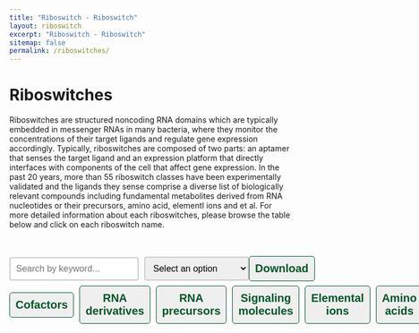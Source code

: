```yaml
---
title: "Riboswitch - Riboswitch"
layout: riboswitch
excerpt: "Riboswitch - Riboswitch"
sitemap: false
permalink: /riboswitches/
---
```

<html lang="en">
<head>
<!--set sort order in table header begin-->
<meta http-equiv="Content-type" content="text/html; charset=utf-8">
  <meta name="viewport" content="width=device-width,initial-scale=1,user-scalable=no">
  <title>Ribozyme applications</title>
  <link rel="stylesheet" type="text/css" href="https://cdn.datatables.net/1.12.1/css/jquery.dataTables.min.css">
  <link rel="stylesheet" type="text/css" href="https://cdn.datatables.net/buttons/2.2.3/css/buttons.dataTables.min.css">

  <script type="text/javascript" src="https://code.jquery.com/jquery-3.5.1.js"></script>
  <script type="text/javascript" src="https://cdn.datatables.net/1.12.1/js/jquery.dataTables.min.js"></script>
  <!--set sort order in table header finish-->
  <style>
    .header_box {
    border: none;
    background: #efefef;
    font-size:24px
  }
  h2{
    font-size:20px
  }
/* 按钮容器样式 */
    .button-container {
      display: flex;
      justify-content: left;
      align-items: center;
      height: 50px;
    }
    /* 按钮样式 */
    .button {
      display: block;
      padding: 10px;
      margin-right: 10px;
      text-align: center;
      background-color: #efefef;
      color: #005826;
      text-decoration: none;
      font-weight: bold;
      font-size: 20px;
      border: 1px solid #005826;
      border-radius: 5px;

    }
    /* 鼠标悬停样式 */
    .button:hover {
      background-color: #999;
      cursor: pointer;
    }
    /* 样式表格 */
    table {
        border: 2px solid #f8f8ff;
        border: 2px solid #767676;
		    border: 2px solid #767676;
		    border-radius: 5px;
		    background-color: #fff;
		    border-radius: 0;
        }
		  th {
        background-color: #719B71;
        background-color: #719B71;
        background-color: #005826;
        color: rgba(255,255,255,0.9);
		    cursor: pointer;
        }
		  td {
		    background-color: #ffffff;
		    background-color: #f9f9f9;
		    background-color: #f9f9f9;
		    }		
		  th, td {

		  padding: 10px 10px;
		}
    /* 隐藏所有 sheet */
    .sheet {
      display: none;
    }
    /* Style the search box */
  #searchBox {
    padding: 10px;
    font-size: 16px;
    border: 2px solid #ccc;
    border-radius: 4px;
    width: 300px;
  }
  /* Style the search box when it has focus */
  #searchBox:focus {
    outline: none;
    border-color: #2354C4;
  }
  /* Style the placeholder text */
  #searchBox::placeholder {
    font-size: 16px;
  }
  /* 搜索框和下载框水平布局 */
    .form-container {
      display: flex;
      align-items: center;
    }
    .form-container input {
      margin-right: 10px;
    }
    /* 下载框位置设置 */
    .form-container select {
      margin-left: auto;
      padding: 10px;
      font-size: 16px;
      border: 2px solid #ccc;
      border-radius: 4px;
      width: 300px;
    }

  </style>
</head>

<body onload="showSheet('sheet2')">
<h1 class="post-title" itemprop="name headline">Riboswitches</h1>
    
Riboswitches are structured noncoding RNA domains which are typically embedded in messenger RNAs in many bacteria, where they monitor the concentrations of their target ligands and regulate gene expression accordingly. Typically, riboswitches are composed of two parts: an 
aptamer that senses the target ligand and an expression platform that directly interfaces with components of the cell that affect gene expression.
In the past 20 years, more than 55 riboswitch classes have been experimentally validated and the ligands they sense comprise a diverse list of biologically relevant compounds including fundamental metabolites derived from RNA nucleotides or their precursors, amino acid, elementl ions and et al. For more detailed information about each riboswitches, please browse the table below and click on each riboswitch name.
<br><br><br>
<div class="form-container">
  <!-- 搜索框 -->
  <input type="text" id="searchBox" placeholder="Search by keyword..." oninput="searchSheets()"><br><br>
  <select id="downloadOptions">
    <option value="" disabled selected>Select an option</option>
    <option value="/download/riboswitches_page/Cofactors.xlsx">Cofactors</option>
    <option value="/download/riboswitches_page/RNA derivatives.xlsx">RNA derivatives</option>
    <option value="/download/riboswitches_page/RNA precursors.xlsx">RNA precursors</option>
    <option value="/download/riboswitches_page/Signaling molecules.xlsx">Signaling molecules</option>
    <option value="/download/riboswitches_page/Elemental ions.xlsx">Elemental ions</option>
    <option value="/download/riboswitches_page/Amino acids.xlsx">Amino acids</option>
    <option value="/download/riboswitches_page/Sugars.xlsx">Sugars</option>
    <option value="/download/riboswitches_page/T-box.xlsx">T-box</option>
    <option value="/download/riboswitches_page/Others.xlsx">Others</option>
    <option value="/download/riboswitches_page/all.xlsx">all</option>
  </select>
  <!-- Download button -->
  <button class="button" onclick="downloadExcel()">Download</button>
</div>
<br>
  <!-- 按钮 -->
  <div class="button-container">
      <button class="button" onclick="showSheet('sheet1')">Cofactors</button>
      <button class="button" onclick="showSheet('sheet2')">RNA derivatives</button>
      <button class="button" onclick="showSheet('sheet3')">RNA precursors</button>
      <button class="button" onclick="showSheet('sheet4')">Signaling molecules</button>
      <button class="button" onclick="showSheet('sheet5')">Elemental ions</button>
      <button class="button" onclick="showSheet('sheet6')">Amino acids</button>
      <button class="button" onclick="showSheet('sheet7')">Sugars</button>
      <button class="button" onclick="showSheet('sheet8')">T-box</button>
      <button class="button" onclick="showSheet('sheet9')">Others</button>
  </div>
        
<div id="sheet1" class="sheet">
    <h2>Cofactors</h2>
    <table id="cfttable">
      <thead>
      <tr>
        <th onclick="sortTable(0)">Name</th>
        <th onclick="sortTable(1)">Ligand</th>
        <th onclick="sortTable(2)">Description</th>
        <th onclick="sortTable(3)">Discovery</th>
        <th onclick="sortTable(4)">Rfam-name</th>
        <th onclick="sortTable(5)">Rfam-ID</th>
      </tr>
      </thead>
      <tbody>
        
      <tr>
        <td name="td0"><a href="https://ribocentre-switch.github.io/docs/Cobalamine" target="_blank"><b>AdoCbl</b></a></td>
        <td name="td1">Adenosylcobalamin</td>
        <td name="td2">Cobalamin riboswitch is a cis-regulatory element which is widely distributed in 5' untranslated regions of cobalamin related genes in bacteria to regulate adjacent genes related to cobalamin metabolism in response to cobalamin binding. Cobalamin riboswitches are broadly classified by the identity of the aptamer, and can be further classified into AdoCbl and AqCbl riboswitch.</td>
        <td name="td3"><a href="https://pubmed.ncbi.nlm.nih.gov/10852957/" target="_blank"><b>2000</b> </a></td>
        <td name="td4">AdoCbl riboswitch
Cobalamin riboswitch<br></td>
        <td name="td5">RF01482
RF00174</td>
      </tr>

            
      <tr>
        <td name="td0"><a href="https://ribocentre-switch.github.io/docs/Cobalamine" target="_blank"><b>AqCbl</b></a></td>
        <td name="td1">Aquocobalamin</td>
        <td name="td2">Cobalamin riboswitch is a cis-regulatory element which is widely distributed in 5' untranslated regions of cobalamin related genes in bacteria to regulate adjacent genes related to cobalamin metabolism in response to cobalamin binding. Cobalamin riboswitches are broadly classified by the identity of the aptamer, and can be further classified into AdoCbl and AqCbl riboswitch.</td>
        <td name="td3"><a href="https://pubmed.ncbi.nlm.nih.gov/10852957/" target="_blank"><b>2000</b> </a></td>
        <td name="td4">AdoCbl variant RNA<br></td>
        <td name="td5">RF01689</td>
      </tr>

            
      <tr>
        <td name="td0"><a href="https://ribocentre-switch.github.io/docs/FMN" target="_blank"><b>FMN</b></a></td>
        <td name="td1">Flain mononucleotide</td>
        <td name="td2">The FMN riboswitch (also known as RFN element) is a highly conserved RNA element which is found frequently in the 5'-untranslated regions of prokaryotic mRNAs that encode for flavin mononucleotide (FMN) biosynthesis and transport proteins. This element is a metabolite-dependent riboswitch that directly binds FMN in the absence of proteins, thus giving it the ability to regulate RNA expression by responding to changes in the concentration of FMN.</td>
        <td name="td3"><a href="https://pubmed.ncbi.nlm.nih.gov/10529804/" target="_blank"><b>1999</b> </a></td>
        <td name="td4">FMN riboswitch (RFN element)<br></td>
        <td name="td5">RF00050</td>
      </tr>

            
      <tr>
        <td name="td0"><a href="https://ribocentre-switch.github.io/docs/MoCo&Wco" target="_blank"><b>MoCo</b></a></td>
        <td name="td1">Molybdenum cofactor</td>
        <td name="td2">The Moco RNA motif is a conserved RNA structure that is presumed to be a riboswitch that binds molybdenum cofactor or the related tungsten cofactor. As these cofactors are not available in purified form, in vitro binding assays cannot be performed. However, the genetic data, complex structure of the RNA and the failure to detect a protein involved in the regulation suggest that the Moco RNA motif corresponds to a class of riboswitches.</td>
        <td name="td3"><a href="https://pubmed.ncbi.nlm.nih.gov/17621584/" target="_blank"><b>2007</b> </a></td>
        <td name="td4">Moco (molybdenum cofactor) riboswitch<br></td>
        <td name="td5">RF01055</td>
      </tr>

            
      <tr>
        <td name="td0"><a href="https://ribocentre-switch.github.io/docs/MoCo&Wco" target="_blank"><b>Wco</b></a></td>
        <td name="td1">Tungsten cofactor</td>
        <td name="td2">The Moco RNA motif is a conserved RNA structure that is presumed to be a riboswitch that binds molybdenum cofactor or the related tungsten cofactor. As these cofactors are not available in purified form, in vitro binding assays cannot be performed. However, the genetic data, complex structure of the RNA and the failure to detect a protein involved in the regulation suggest that the Moco RNA motif corresponds to a class of riboswitches.</td>
        <td name="td3"><a href="https://pubmed.ncbi.nlm.nih.gov/17621584/" target="_blank"><b>2007</b> </a></td>
        <td name="td4">None<br></td>
        <td name="td5">None</td>
      </tr>

            
      <tr>
        <td name="td0"><a href="https://ribocentre-switch.github.io/docs/THF" target="_blank"><b>THF-I</b></a></td>
        <td name="td1">Tetrahydrofolate</td>
        <td name="td2">THF riboswitches are a class of homologous RNAs in certain bacteria that bind tetrahydrofolate (THF) which are almost exclusively located in the probable 5' UTR of protein-coding genes,  encoding either folate transporters or enzymes involved in folate metabolism. THF riboswitches are found in a variety of <i>Bacillota</i>, specifically the <i>orders Clostridiales</i> and <i>Lactobacillales</i>, and more rarely in other lineages of bacteria.</td>
        <td name="td3"><a href="https://pubmed.ncbi.nlm.nih.gov/20659680/" target="_blank"><b>2010</b> </a></td>
        <td name="td4">THF riboswitch<br></td>
        <td name="td5">RF01831</td>
      </tr>

            
      <tr>
        <td name="td0"><a href="https://ribocentre-switch.github.io/docs/THF" target="_blank"><b>THF-II</b></a></td>
        <td name="td1">Tetrahydrofolate</td>
        <td name="td2">THF-II riboswitch (also known as folE RNA motif) is a conserved RNA structure that was discovered by bioinformatics. All known folE RNAs are present upstream of genes encoding GTP cyclohydrolase I, which performs a step in folate metabolism. folE RNAs have been shown to bind tetrahydrofolate and related molecules, leading to their designation as a second structural class of tetrahydrofolate riboswitches, called THF-II riboswitches.</td>
        <td name="td3"><a href="https://pubmed.ncbi.nlm.nih.gov/28977401/" target="_blank"><b>2017</b> </a></td>
        <td name="td4">folE RNA<br></td>
        <td name="td5">RF02977</td>
      </tr>

            
      <tr>
        <td name="td0"><a href="https://ribocentre-switch.github.io/docs/TPP" target="_blank"><b>TPP</b></a></td>
        <td name="td1">Thiamin pyrophosphate</td>
        <td name="td2">The TPP riboswitch, also known as the THI element and Thi-box riboswitch, is a highly conserved RNA secondary structure. It binds thiamine pyrophosphate (TPP) directly and modulates gene expression through a variety of mechanisms in archaea, bacteria and eukaryotes.</td>
        <td name="td3"><a href="https://pubmed.ncbi.nlm.nih.gov/11470904/" target="_blank"><b>2001</b> </a></td>
        <td name="td4">TPP riboswitch (THI element)<br></td>
        <td name="td5">RF00059</td>
      </tr>

            
      <tr>
        <td name="td0"><a href="https://ribocentre-switch.github.io/docs/HMP-PP" target="_blank"><b>HMP-PP</b></a></td>
        <td name="td1">Hydroxymethyl-pyrimidine pyrophosphate</td>
        <td name="td2">HMP-PP riboswitches are a class of homologous RNAs in certain bacteria that function as sensors of the thiamin precursor HMP-PP. The HMP-PP riboswitch was initially named as the ‘thiS motif’ because of its frequent association with a gene coding for the ThiS protein, which delivers sulfur to form the thiazole moiety of the thiamin precursor HET-P. The 3D structure of the HMP-PP riboswitch has not been solved yet.</td>
        <td name="td3"><a href="https://pubmed.ncbi.nlm.nih.gov/30902049/" target="_blank"><b>2019</b> </a></td>
        <td name="td4">None<br></td>
        <td name="td5">None</td>
      </tr>

            
      <tr>
        <td name="td0"><a href="https://ribocentre-switch.github.io/docs/SAM-I_clan" target="_blank"><b>SAM-I</b></a></td>
        <td name="td1">S-adenosylmethionine</td>
        <td name="td2">This family is a member of clan (CL00012), which contains the following 3 members:SAM-I, SAM-I-IV-variant, SAM-IV, they are a kind of riboswitch that specifically binds S-adenosylmethionine (SAM), whose members share a common binding core but have widely divergent peripheral architectures.</td>
        <td name="td3"><a href="https://pubmed.ncbi.nlm.nih.gov/10094622/" target="_blank"><b>1998</b> </a></td>
        <td name="td4">SAM riboswitch (S box leader)<br></td>
        <td name="td5">RF00162</td>
      </tr>

            
      <tr>
        <td name="td0"><a href="https://ribocentre-switch.github.io/docs/SAM-I_clan" target="_blank"><b>SAM-IV</b></a></td>
        <td name="td1">S-adenosylmethionine</td>
        <td name="td2">This family is a member of clan (CL00012), which contains the following 3 members:SAM-I, SAM-I-IV-variant, SAM-IV, they are a kind of riboswitch that specifically binds S-adenosylmethionine (SAM), whose members share a common binding core but have widely divergent peripheral architectures.</td>
        <td name="td3"><a href="https://pubmed.ncbi.nlm.nih.gov/17621584/" target="_blank"><b>2007</b> </a></td>
        <td name="td4">S-adenosyl methionine (SAM) riboswitch<br></td>
        <td name="td5">RF00634</td>
      </tr>

            
      <tr>
        <td name="td0"><a href="https://ribocentre-switch.github.io/docs/SAM-I_clan" target="_blank"><b>SAM-I/IV</b></a></td>
        <td name="td1">S-adenosylmethionine</td>
        <td name="td2">This family is a member of clan (CL00012), which contains the following 3 members:SAM-I, SAM-I-IV-variant, SAM-IV, they are a kind of riboswitch that specifically binds S-adenosylmethionine (SAM), whose members share a common binding core but have widely divergent peripheral architectures.</td>
        <td name="td3"><a href="https://pubmed.ncbi.nlm.nih.gov/20230605/" target="_blank"><b>2010</b> </a></td>
        <td name="td4">SAM-I/IV variant riboswitch<br></td>
        <td name="td5">RF01725</td>
      </tr>

            
      <tr>
        <td name="td0"><a href="https://ribocentre-switch.github.io/docs/SAM-II_clan" target="_blank"><b>SAM-II</b></a></td>
        <td name="td1">S-adenosylmethionine</td>
        <td name="td2">This family consists of two members: SAM-II and SAM-V riboswitch, The SAM-II riboswitch is a RNA element found predominantly in Alphaproteobacteria that binds S-adenosyl methionine (SAM). SAM-V riboswitch is the fifth known riboswitch to bind S-adenosyl methionine (SAM).</td>
        <td name="td3"><a href="https://pubmed.ncbi.nlm.nih.gov/16086852/" target="_blank"><b>2005</b> </a></td>
        <td name="td4">SAM riboswitch (alpha-proteobacteria)<br></td>
        <td name="td5">RF00521</td>
      </tr>

            
      <tr>
        <td name="td0"><a href="https://ribocentre-switch.github.io/docs/SAM-II_clan" target="_blank"><b>SAM-V</b></a></td>
        <td name="td1">S-adenosylmethionine</td>
        <td name="td2">This family consists of two members: SAM-II and SAM-V riboswitch, The SAM-II riboswitch is a RNA element found predominantly in Alphaproteobacteria that binds S-adenosyl methionine (SAM). SAM-V riboswitch is the fifth known riboswitch to bind S-adenosyl methionine (SAM).</td>
        <td name="td3"><a href="https://pubmed.ncbi.nlm.nih.gov/19531245/" target="_blank"><b>2009</b> </a></td>
        <td name="td4">SAM-V riboswitch<br></td>
        <td name="td5">RF01826</td>
      </tr>

            
      <tr>
        <td name="td0"><a href="https://ribocentre-switch.github.io/docs/SAM-III" target="_blank"><b>SAM-III</b></a></td>
        <td name="td1">S-adenosylmethionine</td>
        <td name="td2">The S<sub>MK</sub>box riboswitch (also known as SAM-III) is an RNA element that regulates gene expression in bacteria.</td>
        <td name="td3"><a href="https://pubmed.ncbi.nlm.nih.gov/16491091/" target="_blank"><b>2006</b> </a></td>
        <td name="td4">SMK box translational riboswitch (SAM-III)<br></td>
        <td name="td5">RF01767</td>
      </tr>

            
      <tr>
        <td name="td0"><a href="https://ribocentre-switch.github.io/docs/SAM-VI" target="_blank"><b>SAM-VI</b></a></td>
        <td name="td1">S-adenosylmethionine</td>
        <td name="td2">SAM-VI is predominantly found in Bifidobacterium and exhibits some similarities to the SAM-III (Smk box) riboswitch class</td>
        <td name="td3"><a href="https://pubmed.ncbi.nlm.nih.gov/29106323/" target="_blank"><b>2018</b> </a></td>
        <td name="td4">SAM-VI riboswitch<br></td>
        <td name="td5">RF02885</td>
      </tr>

            
      <tr>
        <td name="td0"><a href="https://ribocentre-switch.github.io/docs/SAM-SAH" target="_blank"><b>SAM-SAH</b></a></td>
        <td name="td1">S-adenosylmethionine and S-adenosylhomocysteine</td>
        <td name="td2">The SAM–SAH riboswitch is a conserved RNA structure in certain bacteria that binds S-adenosylmethionine (SAM) and S-adenosylhomocysteine (SAH) and is therefore presumed to be a riboswitch.</td>
        <td name="td3"><a href="https://pubmed.ncbi.nlm.nih.gov/20230605/" target="_blank"><b>2010</b> </a></td>
        <td name="td4">SAM/SAH riboswitch<br></td>
        <td name="td5">RF01727</td>
      </tr>

            
      <tr>
        <td name="td0"><a href="https://ribocentre-switch.github.io/docs/SAH" target="_blank"><b>SAH</b></a></td>
        <td name="td1">S-adenosylhomocysteine</td>
        <td name="td2">SAH riboswitches are a kind of riboswitch that bind S-adenosylhomocysteine (SAH). SAH riboswitches typically up-regulate genes involved in recycling SAH to create more SAM (or the metabolically related methionine).</td>
        <td name="td3"><a href="https://pubmed.ncbi.nlm.nih.gov/18374645/" target="_blank"><b>2008</b> </a></td>
        <td name="td4">S-adenosyl-L-homocysteine riboswitch<br></td>
        <td name="td5">RF01057</td>
      </tr>

            
      <tr>
        <td name="td0"><a href="https://ribocentre-switch.github.io/docs/NAD" target="_blank"><b>NAD<sup>+</sup>-I</b></a></td>
        <td name="td1">Nicotinamide adenine dinucleotide</td>
        <td name="td2">NAD<sup>+</sup>-I riboswitch is the first class of riboswitches that recognize NAD<sup>+</sup>. It is usually located upstream of <i>nadA</i> genes within the phylum Acidobacteria, which encode quinolinate synthetase, an enzyme that performs a step in NAD<sup>+</sup> synthesis.</td>
        <td name="td3"><a href="https://pubmed.ncbi.nlm.nih.gov/28977401/" target="_blank"><b>2017</b> </a></td>
        <td name="td4">nadA RNA<br></td>
        <td name="td5">RF03013</td>
      </tr>

            
      <tr>
        <td name="td0"><a href="https://ribocentre-switch.github.io/docs/NAD2" target="_blank"><b>NAD<sup>+</sup>-II</b></a></td>
        <td name="td1">Nicotinamide adenine dinucleotide</td>
        <td name="td2">NAD<sup>+</sup>-II riboswitch is the second class of riboswitches that recognize NAD<sup>+</sup>. It is usually associated with <i>pnuC</i> genes, and PnuC proteins are known to transport nicotinamide riboside (NR), which is a component of the ubiquitous and abundant enzyme cofactor nicotinamide adenine dinucleotide (NAD<sup>+</sup>).</td>
        <td name="td3"><a href="https://pubmed.ncbi.nlm.nih.gov/33970790/" target="_blank"><b>2021</b> </a></td>
        <td name="td4">None<br></td>
        <td name="td5">None</td>
      </tr>

            
	</tbody>
    </table>
</div>        

<div id="sheet2" class="sheet">
    <h2>RNA derivatives</h2>
    <table id="rnadetable">
      <thead>
      <tr>
        <th onclick="sortTable(0)">Name</th>
        <th onclick="sortTable(1)">Ligand</th>
        <th onclick="sortTable(2)">Description</th>
        <th onclick="sortTable(3)">Discovery</th>
        <th onclick="sortTable(4)">Rfam-name</th>
        <th onclick="sortTable(5)">Rfam-ID</th>
      </tr>
      </thead>
      <tbody>
        
        <tr>
            <td name="td0"><a href="https://ribocentre-switch.github.io/docs/Xanthine" target="_blank"><b>Xanthine-I</b></a></td>
            <td name="td1">Xanthine</td>
            <td name="td2">There are two classes of xanthine riboswitches. The xanthine-I riboswitch, formerly known as the NMT1 motif RNA, is tightly binds 8-azaxanthine, xanthine, and uric acid. Xanthine-II riboswitch is a class of xanthine-sensing guanine riboswitch variants.</td>
            <td name="td3"><a href="https://pubmed.ncbi.nlm.nih.gov/32345632/" target="_blank"><b>2020</b> </a></td>
            <td name="td4">Xanthine riboswitch (NMT1 RNA)<br></td>
            <td name="td5">RF03054</td>
        </tr>

            
        <tr>
            <td name="td0"><a href="https://ribocentre-switch.github.io/docs/Xanthine" target="_blank"><b>Xanthine-II</b></a></td>
            <td name="td1">Xanthine</td>
            <td name="td2">There are two classes of xanthine riboswitches. The xanthine-I riboswitch, formerly known as the NMT1 motif RNA, is tightly binds 8-azaxanthine, xanthine, and uric acid. Xanthine-II riboswitch is a class of xanthine-sensing guanine riboswitch variants.</td>
            <td name="td3"><a href="https://pubmed.ncbi.nlm.nih.gov/35622895/" target="_blank"><b>2022</b> </a></td>
            <td name="td4">None<br></td>
            <td name="td5">NA</td>
        </tr>

            
        <tr>
            <td name="td0"><a href="https://ribocentre-switch.github.io/docs/2-dG" target="_blank"><b>2'-dG-I</b></a></td>
            <td name="td1">2'-Deoxyguanosine</td>
            <td name="td2">Carrying an aptamer domain similar in sequence and secondary structure to the guanine riboswitch, the 2'-dG-I riboswitch exhibits improved affinities for 2'-deoxyguanosine (2'-dG) and guanosine, and contains a uracil ribonucleotide in a conserved position of the ligand-binding aptamer domain. The 2'-dG-I riboswitch has atomic-resolution structural model.</td>
            <td name="td3"><a href="https://pubmed.ncbi.nlm.nih.gov/17911257/" target="_blank"><b>2007</b> </a></td>
            <td name="td4">Purine riboswitch<br></td>
            <td name="td5">RF00167</td>
        </tr>

            
        <tr>
            <td name="td0"><a href="https://ribocentre-switch.github.io/docs/2-dG" target="_blank"><b>2'-dG-II</b></a></td>
            <td name="td1">2'-Deoxyguanosine</td>
            <td name="td2">Carrying an aptamer domain similar in sequence and secondary structure to the guanine riboswitch, the 2'-dG-II riboswitch exhibits improved affinities for 2'-deoxyguanosine (2'-dG), 3'-deoxyguanosine (3'-dG) and guanosine, and contains a uracil ribonucleotide in a conserved position of the ligand-binding aptamer domain. The 2'-dG-II riboswitch also has atomic-resolution structural model.</td>
            <td name="td3"><a href="https://pubmed.ncbi.nlm.nih.gov/28265071/" target="_blank"><b>2017</b> </a></td>
            <td name="td4">2dG-II<br></td>
            <td name="td5">RF03165</td>
        </tr>

            
        <tr>
            <td name="td0"><a href="https://ribocentre-switch.github.io/docs/2-dG" target="_blank"><b>2'-dG-III</b></a></td>
            <td name="td1">2'-Deoxyguanosine</td>
            <td name="td2">Carrying an aptamer domain similar in sequence and secondary structure to the guanine riboswitch, the 2'-dG-III riboswitch exhibits improved affinities for 2'-deoxyguanosine (2'-dG), 3'-deoxyguanosine (3'-dG) and guanosine, and contains a uracil ribonucleotide in a conserved position of the ligand-binding aptamer domain</td>
            <td name="td3"><a href="https://pubmed.ncbi.nlm.nih.gov/35622895/" target="_blank"><b>2022</b> </a></td>
            <td name="td4">None<br></td>
            <td name="td5">None</td>
        </tr>

            
        <tr>
            <td name="td0"><a href="https://ribocentre-switch.github.io/docs/PreQ" target="_blank"><b>PreQ<sub>1</sub>-I</b></a></td>
            <td name="td1">Prequeusine-1</td>
            <td name="td2">PreQ<sub>1</sub> is a guanine-derived nucleobase that is known to be incorporated in the wobble position of tRNAs containing the GUN anticodon sequence and then further modified to yield queuosine (Q). PreQ<sub>1</sub>-I has a distinctly small aptamer, ranging from 25 to 45 nucleotides long, and it is represented by RNAs sub-classified as 'type 1', 'type 2' and 'type 3'.</td>
            <td name="td3"><a href="https://pubmed.ncbi.nlm.nih.gov/17384645/" target="_blank"><b>2007</b> </a></td>
            <td name="td4">PreQ1 riboswitch<br></td>
            <td name="td5">RF00522</td>
        </tr>

            
        <tr>
            <td name="td0"><a href="https://ribocentre-switch.github.io/docs/PreQ" target="_blank"><b>PreQ<sub>1</sub>-II</b></a></td>
            <td name="td1">Prequeusine-1</td>
            <td name="td2">PreQ<sub>1</sub>-II riboswitch, only found in <i>Lactobacillales</i>, has a larger and more complex consensus sequence and structure than preQ<sub>1</sub>-I riboswitch, with an average of 58 nucleotides composing its aptamer, which forms as many as five base-paired substructures</td>
            <td name="td3"><a href="https://pubmed.ncbi.nlm.nih.gov/18305186/" target="_blank"><b>2008</b> </a></td>
            <td name="td4">preQ1-II (pre queuosine) riboswitch<br></td>
            <td name="td5">RF01054</td>
        </tr>

            
        <tr>
            <td name="td0"><a href="https://ribocentre-switch.github.io/docs/PreQ" target="_blank"><b>preQ<sub>1</sub>-III</b></a></td>
            <td name="td1">Prequeusine-1</td>
            <td name="td2">PreQ<sub>1</sub>-III riboswitch has a distinct structure and is also larger in aptamer size than preQ<sub>1</sub>-I riboswitch, ranging from 33 to 58 nucleotides.</td>
            <td name="td3"><a href="https://pubmed.ncbi.nlm.nih.gov/25036777/" target="_blank"><b>2014</b> </a></td>
            <td name="td4">PreQ1-III riboswitch<br></td>
            <td name="td5">RF02680</td>
        </tr>

            
	</tbody>
    </table>
</div>       

<div id="sheet3" class="sheet">
    <h2>RNA precursors</h2>
    <table id="rnapretable">
    <thead>
      <tr>
        <th onclick="sortTable(0)">name</th>
        <th onclick="sortTable(1)">Ligand</th>
        <th onclick="sortTable(2)">Description</th>
        <th onclick="sortTable(3)">Discovery</th>
        <th onclick="sortTable(4)">Rfam-name</th>
        <th onclick="sortTable(5)">Rfam-ID</th>
      </tr>
      </thead>
      <tbody>
        
      <tr>
        <td name="td0"><a href="https://ribocentre-switch.github.io/docs/Adenine" target="_blank"><b>Adenine</b></a></td>
        <td name="td1">Adenine</td>
        <td name="td2">Carrying an aptamer domain similar in sequence and secondary structure to the guanine riboswitch, the adenine riboswitch selectively recognizes adenine, and contains a uracil ribonucleotide in position 74 of the adenine-binding aptamer domain. <i>B. subtilis ydhL</i> (also called <i>pbuE</i>) and two RNAs (<i>add</i> genes) from <i>Clostridium perfringens</i> and <i>Vibrio vulnificus</i> harbor adenine riboswitches in their mRNA elements.</td>
        <td name="td3"><a href="https://pubmed.ncbi.nlm.nih.gov/14718920/" target="_blank"><b>2004</b> </a></td>
        <td name="td4">Purine riboswitch<br></td>
        <td name="td5">RF00167</td>
      </tr>

            
      <tr>
        <td name="td0"><a href="https://ribocentre-switch.github.io/docs/Guanine" target="_blank"><b>Guanine-I</b></a></td>
        <td name="td1">Guanine</td>
        <td name="td2">The guanine riboswitch selectively recognizes guanine, and contains a cytosine ribonucleotide in a specific position of the guanine-binding aptamer domain, most commonly associated with genes encoding phosphoribosyltransferase (PRT) enzymes. The guanine-I riboswitch has been shown to control gene expression through transcriptional termination.</td>
        <td name="td3"><a href="https://pubmed.ncbi.nlm.nih.gov/12787499/" target="_blank"><b>2003</b> </a></td>
        <td name="td4">Purine riboswitch<br></td>
        <td name="td5">RF00167</td>
      </tr>

            
      <tr>
        <td name="td0"><a href="https://ribocentre-switch.github.io/docs/Guanine" target="_blank"><b>Guanine-II</b></a></td>
        <td name="td1">Guanine</td>
        <td name="td2">The guanine riboswitch selectively recognizes guanine, and contains a cytosine ribonucleotide in a specific position of the guanine-binding aptamer domain, most commonly associated with genes encoding phosphoribosyltransferase (PRT) enzymes. The guanine-II riboswitch is consistent with a genetic "ON" switch.</td>
        <td name="td3"><a href="https://pubmed.ncbi.nlm.nih.gov/35622895/" target="_blank"><b>2022</b> </a></td>
        <td name="td4">Purine riboswitch<br></td>
        <td name="td5">RF00167</td>
      </tr>

            
      <tr>
        <td name="td0"><a href="https://ribocentre-switch.github.io/docs/PRPP" target="_blank"><b>PRPP</b></a></td>
        <td name="td1">Phosphoribosyl Pyrophosphate</td>
        <td name="td2">The <i>ykkC</i> RNAs were initially found in 2004. Phosphoribosyl pyrophosphate (PRPP, 5-phospho-α-D-ribose 1-diphosphate) was identified as the ligand for <i>ykkC</i> subtype 2b RNAs (PRPP riboswitches).</td>
        <td name="td3"><a href="https://pubmed.ncbi.nlm.nih.gov/29504937/" target="_blank"><b>2018</b> </a></td>
        <td name="td4">None<br></td>
        <td name="td5">None</td>
      </tr>

            
      <tr>
        <td name="td0"><a href="https://ribocentre-switch.github.io/docs/PRA" target="_blank"><b>PRA</b></a></td>
        <td name="td1">5-phospho-Dribosylamine</td>
        <td name="td2">The PRA riboswitch (<i>Fibro-purF</i> RNA motif) is a conserved RNA structure that was discovered by bioinformatics. All known <i>Fibro-purF</i> RNAs are found upstream of <i>purF</i> genes, which encode amidophosphoribosyltransferase that participates in the biosynthesis of biological purine molecules.</td>
        <td name="td3"><a href="https://pubmed.ncbi.nlm.nih.gov/32843366/" target="_blank"><b>2020</b> </a></td>
        <td name="td4">Fibro-purF RNA<br></td>
        <td name="td5">RF02974</td>
      </tr>

            
      <tr>
        <td name="td0"><a href="https://ribocentre-switch.github.io/docs/ADP" target="_blank"><b>ADP</b></a></td>
        <td name="td1">Adenosine diphosphate</td>
        <td name="td2">The <i>ykkC</i> RNAs were initially found in 2004. The <i>ykkC</i> subtype 2c RNAs were proved to recognize adenosine and cytidine 5′-diphosphate molecules in either their ribose or deoxyribose forms (ADP, dADP, CDP, and dCDP) in 2019.</td>
        <td name="td3"><a href="https://pubmed.ncbi.nlm.nih.gov/30081631/" target="_blank"><b>2019</b> </a></td>
        <td name="td4">None<br></td>
        <td name="td5">None</td>
      </tr>

            
      </tbody>
    </table>
</div>       
        
<div id="sheet4" class="sheet">
    <h2>Signaling molecules</h2>
    <table id="smtable">
      <thead>
      <tr>
        <th onclick="sortTable(0)">Name</th>
        <th onclick="sortTable(1)">Ligand</th>
        <th onclick="sortTable(2)">Description</th>
        <th onclick="sortTable(3)">Discovery</th>
        <th onclick="sortTable(4)">Rfam-name</th>
        <th onclick="sortTable(5)">Rfam-ID</th>
      </tr>
      </thead>
      <tbody>
        
       <tr>
         <td name="td0"><a href="https://ribocentre-switch.github.io/docs/c-AMP-GMP" target="_blank"><b>c-AMP-GMP</b></a></td>
         <td name="td1">Cyclic AMP-GMP</td>
         <td name="td2">The c-AMP-GMP riboswitch (also known as c-GAMP riboswitch) form a class of riboswitch that binds specifically to cyclic AMP-GMP. Previously annotated as the c-di-GMP-I riboswitch, its mutant c-AMP-GMP riboswitch is able to bind to a second messenger, c-AMP-GMP. The c-AMP-GMP riboswitch recognizes c-AMP-GMP and controls a group of genes important for utilizing iron oxide (III) in external power generation. The riboswitch are predominantly found in species of <i>Bacillales</i>, <i>Clostridia</i>, <i>Deltaproteobacteria</i>, and <i>Gammaproteobacteria</i> .</td>
         <td name="td3"><a href="https://pubmed.ncbi.nlm.nih.gov/25848023/" target="_blank"><b>2015</b> </a></td>
         <td name="td4">None<br></td>
         <td name="td5">None</td>
        </tr>

            
       <tr>
         <td name="td0"><a href="https://ribocentre-switch.github.io/docs/ppGpp" target="_blank"><b>ppGpp</b></a></td>
         <td name="td1">Guanosine tetraphosphate</td>
         <td name="td2">The ppGpp riboswitches, originally identified by bioinformatics and classified as subtypes 2a of "The ykkC motif", form a class of riboswitch that specifically bind guanosine tetraphosphate (ppGpp), which is a well-known alarmone produced during various stresses including stringent response, causing by a shortage of amino acids. The ppGpp riboswitches control genes involved in biosynthesis and transport of branched-chain amino acids and genes encoding for glutamate synthase and the ATP-binding cassette transporters (ABC transporters).</td>
         <td name="td3"><a href="https://pubmed.ncbi.nlm.nih.gov/29784782/" target="_blank"><b>2018</b> </a></td>
         <td name="td4">None<br></td>
         <td name="td5">None</td>
        </tr>

            
       <tr>
         <td name="td0"><a href="https://ribocentre-switch.github.io/docs/c-di-GMP" target="_blank"><b>c-di-GMP</b></a></td>
         <td name="td1">Cyclic di-GMP</td>
         <td name="td2">The c-di-GMP-I riboswitches are a class of riboswitch that specifically bind cyclic di-GMP, which is a second messenger that is used in a variety of microbial processes including virulence, motility and biofilm formation. The c-di-GMP-I riboswitches were originally identified by bioinformatics as a conserved RNA-like structure called the "GEMM motif". These riboswitches are present in a wide variety of bacteria, and are most common in <i>Clostridia</i> and certain varieties of <i>Pseudomonadota</i>. The riboswitches are present in pathogens such as <i>Clostridium difficile</i>, <i>Vibrio cholerae</i> (which causes cholera) and <i>Bacillus anthracis</i> (which causes anthrax). <i>Geobacter uraniumreducens</i> is predicted to have 30 instances of this riboswitch in its genome. A bacteriophage that infects <i>C. difficile</i> is predicted to carry a cyclic di-GMP-I riboswitch, which it might use to detect and exploit the physiological state of bacteria that it infects.</td>
         <td name="td3"><a href="https://pubmed.ncbi.nlm.nih.gov/18635805/" target="_blank"><b>2008</b> </a></td>
         <td name="td4">Cyclic di-GMP-I riboswitch
c-di-GMP-I-GGC riboswitch
c-di-GMP-I-UAU riboswitch<br></td>
         <td name="td5">RF01051
RF03167
RF03168</td>
        </tr>

            
       <tr>
         <td name="td0"><a href="https://ribocentre-switch.github.io/docs/c-di-GMP" target="_blank"><b>c-di-GMP-II</b></a></td>
         <td name="td1">Cyclic di-GMP</td>
         <td name="td2">The c-di-GMP-II riboswitches form a class of riboswitches that specifically bind cyclic di-GMP, a second messenger used in multiple bacterial processes such as virulence, motility and biofilm formation. The c-di-GMP-II riboswitches are structurally unrelated to c-di-GMP-I riboswitches, though they have the same function. The c-di-GMP-II riboswitches were discovered by bioinformatics, and are common in species within the class <i>Clostridia</i> and the <i>genus Deinococcus</i>. They are also found in some other bacterial lineages. There is significant overlap between species that use c-di-GMP-I and c-di-GMP-II riboswitches, as both riboswitch classes are common in <i>Clostridia</i>.</td>
         <td name="td3"><a href="https://pubmed.ncbi.nlm.nih.gov/20705859/" target="_blank"><b>2010</b> </a></td>
         <td name="td4">Cyclic di-GMP-II riboswitch
c-di-GMP-II-GAG riboswitch
c-di-GMP-II-GCG riboswitch<br></td>
         <td name="td5">RF01786
RF03169
RF03170</td>
        </tr>

            
       <tr>
         <td name="td0"><a href="https://ribocentre-switch.github.io/docs/c-di-AMP" target="_blank"><b>c-di-AMP</b></a></td>
         <td name="td1">Cyclic di-AMP</td>
         <td name="td2">The YdaO/YuaA leader (now called the c-di-AMP riboswitch) is a conserved RNA structure found upstream of the <i>ydaO</i> and <i>yuaA</i> genes in <i>Bacillus subtilis</i> and related genes in other bacteria. Its secondary structure and gene associations were predicted by bioinformatics. These RNAs function as riboswitches, and sense the signaling molecule cyclic di-AMP.</td>
         <td name="td3"><a href="https://pubmed.ncbi.nlm.nih.gov/24141192/" target="_blank"><b>2013</b> </a></td>
         <td name="td4">YdaO/YuaA leader<br></td>
         <td name="td5">RF00379</td>
        </tr>

            
       <tr>
         <td name="td0"><a href="https://ribocentre-switch.github.io/docs/ZTP" target="_blank"><b>ZTP</b></a></td>
         <td name="td1">ZTP</td>
         <td name="td2">The ZMP/ZTP riboswitch (called the <i>pfl</i> RNA motif before) refers to a conserved RNA structure present in some bacteria and originally discovered using bioinformatics. ZMP/ZTP riboswitch is consistently present in genomic locations that likely correspond to the 5' UTRs of protein-coding genes. This arrangement in bacteria is commonly associated with cis-regulatory elements.</td>
         <td name="td3"><a href="https://pubmed.ncbi.nlm.nih.gov/25616067/" target="_blank"><b>2015</b> </a></td>
         <td name="td4">ZMP/ZTP riboswitch<br></td>
         <td name="td5">RF01750</td>
        </tr>

            
      </tbody>
    </table>
</div>

<div id="sheet5" class="sheet">
    <h2>Elemental ions</h2>
    <table id="eletable">
      <thead>
      <tr>
        <th onclick="sortTable(0)">name</th>
        <th onclick="sortTable(1)">Ligand</th>
        <th onclick="sortTable(2)">Description</th>
        <th onclick="sortTable(3)">Discovery</th>
        <th onclick="sortTable(4)">Rfam-name</th>
        <th onclick="sortTable(5)">Rfam-ID</th>
      </tr>
      </thead>
      <tbody>
        
      <tr>
         <td name="td0"><a href="https://ribocentre-switch.github.io/docs/Fluoride" target="_blank"><b>Fluoride</b></a></td>
         <td name="td1">F<sup>-</sup></td>
         <td name="td2">The fluoride riboswitch (formerly called the <i>crcB</i> RNA motif) is a conserved RNA structure identified by bioinformatics in a wide variety of bacteria and archaea. These RNAs were later shown to function as riboswitches that sense fluoride ions. These "fluoride riboswitches" increase expression of downstream genes when fluoride levels are elevated, and the genes are proposed to help mitigate the toxic effects of very high levels of fluoride.</td>
         <td name="td3"><a href="https://pubmed.ncbi.nlm.nih.gov/20230605/" target="_blank"><b>2010</b> </a></td>
         <td name="td4">Fluoride riboswitch (crcB)<br></td>
         <td name="td5">RF01734</td>
      </tr>

            
      <tr>
         <td name="td0"><a href="https://ribocentre-switch.github.io/docs/Magnesium" target="_blank"><b>Mg<sup>2+</sup>-I</b></a></td>
         <td name="td1">Mg<sup>2+</sup>-I</td>
         <td name="td2">The Ykok leader or M-box is a Mg-sensing RNA structure that controls the expression of Magnesium ion transport proteins in bacteria. It is a distinct structure to the Magnesium responsive RNA element. Examples of the conserved M-box RNA structure occur upstream of each of the three major families of Mg transporters (CorA, MgtE and MgtA/MgtB) in various bacterial species.</td>
         <td name="td3"><a href="https://pubmed.ncbi.nlm.nih.gov/15096624/" target="_blank"><b>2004</b> </a></td>
         <td name="td4">M-box riboswitch (ykoK leader)<br></td>
         <td name="td5">RF00380</td>
      </tr>

            
      <tr>
         <td name="td0"><a href="https://ribocentre-switch.github.io/docs/Magnesium" target="_blank"><b>Mg<sup>2+</sup>-II</b></a></td>
         <td name="td1">Mg<sup>2+</sup>-I</td>
         <td name="td2">The Magnesium responsive RNA element is a cis-regulatory element that regulates the expression of the magnesium transporter protein MgtA. It is located in the 5' UTR of this gene. A recent report suggests that the RNA element targets the mgtA transcript for degradation by RNase E when cells are grown in high Mg<sup>2+</sup> environments.</td>
         <td name="td3"><a href="https://pubmed.ncbi.nlm.nih.gov/16615891/" target="_blank"><b>2006</b> </a></td>
         <td name="td4">Magnesium Sensor<br></td>
         <td name="td5">RF01056</td>
      </tr>

            
      <tr>
         <td name="td0"><a href="https://ribocentre-switch.github.io/docs/Manganese" target="_blank"><b>Mn<sup>2+</sup></b></a></td>
         <td name="td1">Mn<sup>2+</sup></td>
         <td name="td2">The yybP-ykoY leader RNA element was originally discovered in <i>E. coli</i> during a large scale screen and was named SraF. This family was later found to exist upstream of the yybP and ykoY genes in <i>B. subtilis</i>. The<i>yybP-ykoY</i> element was later proposed to be manganese-responsive after another associated family of genes, YebN/MntP, was shown to encode Mn efflux pumps in several bacteria. Genetic data and a crystal structure confirmed that <i>yybP-ykoY</i> is a manganese riboswitch that directly binds Mn<sup>2+</sup>.</td>
         <td name="td3"><a href="https://pubmed.ncbi.nlm.nih.gov/15096624/" target="_blank"><b>2004</b> </a></td>
         <td name="td4">yybP-ykoY manganese riboswitch<br></td>
         <td name="td5">RF00080</td>
      </tr>

            
      <tr>
         <td name="td0"><a href="https://ribocentre-switch.github.io/docs/NiCo" target="_blank"><b>NiCo</b></a></td>
         <td name="td1">Ni<sup>2+</sup> and Co<sup>2+</sup></td>
         <td name="td2">The NiCo riboswitch is a riboswitch that senses nickel or cobalt ions. Iron responsiveness is also a generalproperty of the <i>czcD</i> family. Thus, it is an RNA molecule that specifically binds these metal ions, and regulates genes accordingly.</td>
         <td name="td3"><a href="https://pubmed.ncbi.nlm.nih.gov/25794617/" target="_blank"><b>2015</b> </a></td>
         <td name="td4">NiCo riboswitch<br></td>
         <td name="td5">RF02683</td>
      </tr>

            
      <tr>
         <td name="td0"><a href="https://ribocentre-switch.github.io/docs/Na" target="_blank"><b>Na<sup>+</sup>-I</b></a></td>
         <td name="td1">Na<sup>+</sup>-I</td>
         <td name="td2">The DUF1646 RNA motif is a conserved RNA structure that was discovered by bioinformatics. The genes apparently regulated by DUF1646 RNAs are often related to the transportation of sodium ions. A DUF1646 RNA occurs upstream of an operon in <i>Enterococcus hirae</i> that was shown to regulate the downstream genes based on sodium ion concentrations. However, it is unclear whether this DUF1646 RNA participates in sodium-based gene regulation.</td>
         <td name="td3"><a href="https://pubmed.ncbi.nlm.nih.gov/28977401/" target="_blank"><b>2017</b> </a></td>
         <td name="td4">Na+ riboswitch (DUF1646 RNA)<br></td>
         <td name="td5">RF03071</td>
      </tr>

            
      <tr>
         <td name="td0"><a href="https://ribocentre-switch.github.io/docs/Na" target="_blank"><b>Na<sup>+</sup>-I</b></a></td>
         <td name="td1">Na<sup>+</sup>-I</td>
         <td name="td2">None</td>
         <td name="td3"><a href="None" target="_blank"><b>None</b> </a></td>
         <td name="td4">None<br></td>
         <td name="td5">None</td>
      </tr>

            
      <tr>
         <td name="td0"><a href="https://ribocentre-switch.github.io/docs/Li" target="_blank"><b>Li<sup>+</sup>-I</b></a></td>
         <td name="td1">Li<sup>+</sup></td>
         <td name="td2">The <i>nhaA</i>-I RNA motif is a conserved RNA structure that was discovered by bioinformatics. <i>nhaA</i>-I motif RNAs are found in <i>Acidobacteriota</i>, alpha-, beta- and Gammaproteobacteria, <i>Verrucomicrobiota</i> and the tentative phylum NC10. <i>nhaA</i>-I RNAs typically occur upstream of genes that encode exchangers of sodium ions and protons. In 2022, Breaker et al. identified <i>nhaA</i>-I motif as Li<sup>+</sup>-I riboswitches.</td>
         <td name="td3"><a href="https://pubmed.ncbi.nlm.nih.gov/28977401/" target="_blank"><b>2017</b> </a></td>
         <td name="td4">nhaA-I RNA<br></td>
         <td name="td5">RF03057</td>
      </tr>

            
      <tr>
         <td name="td0"><a href="https://ribocentre-switch.github.io/docs/Li" target="_blank"><b>Li<sup>+</sup>-II</b></a></td>
         <td name="td1">Li<sup>+</sup></td>
         <td name="td2">The <i>nhaA</i>-II RNA motif is a conserved RNA structure that was discovered by bioinformatics. <i>nhaA</i>-II motifs are found in <i>Caulobacterales</i>.<i>nhaA</i>-I RNAs typically occur upstream of genes that encode exchangers of sodium ions and protons. In 2022, Breaker et al. identified <i>nhaA</i>-II motif as Li<sup>+</sup>-II riboswitches.</td>
         <td name="td3"><a href="https://pubmed.ncbi.nlm.nih.gov/28977401/" target="_blank"><b>2017</b> </a></td>
         <td name="td4">nhaA-II RNA<br></td>
         <td name="td5">RF03038</td>
      </tr>

            
      </tbody>
    </table>
</div>

<div id="sheet6" class="sheet">
    <h2>Amino acids</h2>
    <table id="amintable">
     <thead>
      <tr>
        <th onclick="sortTable(0)">Name</th>
        <th onclick="sortTable(1)">Ligand</th>
        <th onclick="sortTable(2)">Description</th>
        <th onclick="sortTable(3)">Discovery</th>
        <th onclick="sortTable(4)">Rfam-name</th>
        <th onclick="sortTable(5)">Rfam-ID</th>
      </tr>
      </thead>
      <tbody>
        
      <tr>
         <td name="td0"><a href="https://ribocentre-switch.github.io/docs/Glycine" target="_blank"><b>Glycine</b></a></td>
         <td name="td1">Glycine</td>
         <td name="td2">The bacterial glycine riboswitch is an RNA element that can bind the amino acid glycine. Glycine riboswitches usually consist of two metabolite-binding aptamer domains with similar structures in tandem. The aptamers were originally thought to cooperatively bind glycine to regulate the expression of downstream genes. It is thought that when glycine is in excess it will bind to both aptamers to activate these genes and facilitate glycine degradation.</td>
         <td name="td3"><a href="https://pubmed.ncbi.nlm.nih.gov/15472076/" target="_blank"><b>2004</b> </a></td>
         <td name="td4">Glycine riboswitch<br></td>
         <td name="td5">RF00504</td>
      </tr>
            
      <tr>
         <td name="td0"><a href="https://ribocentre-switch.github.io/docs/Lysine" target="_blank"><b>Lysine</b></a></td>
         <td name="td1">Lysine</td>
         <td name="td2">The Lysine riboswitch is a metabolite binding RNA element found within certain messenger RNAs that serve as a precision sensor for the amino acid lysine. Allosteric rearrangement of mRNA structure is mediated by ligand binding, and this results in modulation of gene expression. Lysine riboswitch are most abundant in Bacillota and Gammaproteobacteria where they are found upstream of a number of genes involved in lysine biosynthesis, transport and catabolism.</td>
         <td name="td3"><a href="https://pubmed.ncbi.nlm.nih.gov/14597663/" target="_blank"><b>2003</b> </a></td>
         <td name="td4">Lysine riboswitch<br></td>
         <td name="td5">RF00168</td>
      </tr>
            
      <tr>
         <td name="td0"><a href="https://ribocentre-switch.github.io/docs/Glutamine" target="_blank"><b>Glutamine-I</b></a></td>
         <td name="td1">Glutamine</td>
         <td name="td2">The glutamine riboswitch is a conserved RNA structure that can bind glutamine. It is present in a variety of lineages of cyanobacteria, as well as some phages that infect cyanobacteria. It is also found in DNA extracted from uncultivated bacteria living in the ocean that are presumably species of cyanobacteria. <i>glnA</i> RNAs are found in the presumed 5' untranslated regions of genes encoding multiple classes of protein that are involved in nitrogen metabolism. The most prominent of these protein classes are ammonium transporters, the enzymes glutamine synthetase and glutamate synthase and <i>PII</i> protein, which itself regulates nitrogen metabolism.</td>
         <td name="td3"><a href="https://pubmed.ncbi.nlm.nih.gov/21282981/" target="_blank"><b>2011</b> </a></td>
         <td name="td4">Glutamine riboswitch<br></td>
         <td name="td5">RF01739</td>
      </tr>
            
      <tr>
         <td name="td0"><a href="https://ribocentre-switch.github.io/docs/Glutamine" target="_blank"><b>Glutamine-II</b></a></td>
         <td name="td1">Glutamine</td>
         <td name="td2">The glutamine-II riboswitch is a conserved RNA structure that can bind glutamine. It refers to a conserved RNA structure identified by bioinformatics in the cyanobacterial genera <i>Synechococcus</i> and <i>Prochlorococcus</i> and one phage that infects such bacteria. It was also detected in marine samples of DNA from uncultivated bacteria, which are presumably other species of cyanobacteria.</td>
         <td name="td3"><a href="https://pubmed.ncbi.nlm.nih.gov/21282981/" target="_blank"><b>2011</b> </a></td>
         <td name="td4">Glutamine-II riboswitch (downstream peptide RNA)<br></td>
         <td name="td5">RF01704</td>
      </tr>
            
      </tbody>
    </table>
</div>        

<div id="sheet7" class="sheet">
    <h2>Sugars</h2>
    <table id="sugtable">
      <thead>
      <tr>
        <th onclick="sortTable(0)">name</th>
        <th onclick="sortTable(1)">Ligand</th>
        <th onclick="sortTable(2)">Description</th>
        <th onclick="sortTable(3)">Discovery</th>
        <th onclick="sortTable(4)">Rfam-name</th>
        <th onclick="sortTable(5)">Rfam-ID</th>
      </tr>
      </thead>
      <tbody>
        
      <tr>
         <td name="td0"><a href="https://ribocentre-switch.github.io/docs/GlcN6P" target="_blank"><b>GlcN6P</b></a></td>
         <td name="td1">Glucosamine-6-phosphate</td>
         <td name="td2">The glucosamine-6-phosphate riboswitch (GlcN6P riboswitch) is an RNA structure that regulates the <i>glmS</i> gene by responding to concentrations of GlcN6P, while also catalyzing a self-cleaving chemical reaction. This leads to the degradation of the mRNA containing the ribozyme, lowering production of GlcN6P. GlcN6P is essential for cell wall biosynthesis and the <i>glmS</i> gene encodes for an enzyme that catalyzes its formation from fructose-6-phosphate and glutamine. The RNA is the first riboswitch found to be a self-cleaving ribozyme, discovered through bioinformatics.</td>
         <td name="td3"><a href="https://pubmed.ncbi.nlm.nih.gov/15029187" target="_blank"><b>2004</b> </a></td>
         <td name="td4">glmS glucosamine-6-phosphate activated ribozyme<br></td>
         <td name="td5">RF00234</td>
      </tr>

            
      </tbody>
    </table>
</div>        
        
<div id="sheet8" class="sheet">
    <h2>T-box</h2>
    <table id="tboxtable">
      <thead>
      <tr>
        <th onclick="sortTable(0)">Name</th>
        <th onclick="sortTable(1)">Ligand</th>
        <th onclick="sortTable(2)">Description</th>
        <th onclick="sortTable(3)">Discovery</th>
        <th onclick="sortTable(4)">Rfam-name</th>
        <th onclick="sortTable(5)">Rfam-ID</th>
      </tr>
      </thead>
      <tbody>
            
      <tr>
        <td name="td0"><a href="https://ribocentre-switch.github.io/docs/T-box" target="_blank"><b>T-box</b></a></td>
        <td name="td1">tRNA</td>
        <td name="td2">Usually found in gram-positive bacteria, the T box leader sequence is an RNA element that controls gene expression through the regulation of translation by binding directly to a specific tRNA and sensing its aminoacylation state. This interaction controls expression of downstream aminoacyl-tRNA synthetase genes, amino acid biosynthesis, and uptake-related genes in a negative feedback loop. The uncharged tRNA acts as the effector for transcription antitermination of genes in the T-box leader family. The anticodon of a specific tRNA base pairs to a specifier sequence within the T-box motif, and the NCCA acceptor tail of the tRNA base pairs to a conserved bulge in the T-box antiterminator hairpin.</td>
        <td name="td3"><a href="https://pubmed.ncbi.nlm.nih.gov/1735721/" target="_blank"><b>1992</b> </a></td>
        <td name="td4">T-box leader<br></td>
        <td name="td5">RF00230</td>
      </tr>

                
      </tbody>
    </table>
</div>

<div id="sheet9" class="sheet">
    <h2>Others</h2>
    <table id="othtable">
      <thead>
      <tr>
        <th onclick="sortTable(0)">Name</th>
        <th onclick="sortTable(1)">Ligand</th>
        <th onclick="sortTable(2)">Description</th>
        <th onclick="sortTable(3)">Discovery</th>
        <th onclick="sortTable(4)">Rfam-name</th>
        <th onclick="sortTable(5)">Rfam-ID</th>
      </tr>
      </thead>
      <tbody>
        
      <tr>
         <td name="td0"><a href="https://ribocentre-switch.github.io/docs/Azaaromatic" target="_blank"><b>Azaaromatic</b></a></td>
         <td name="td1">Azaaromatic</td>
         <td name="td2">The azaaromatic riboswitch was named <i>yjdF</i> RNA. <i>yjdF</i> RNAs appear to function as riboswitches that sense azaaromatic compounds, although the precise compound or set of compounds that is sensed by this riboswitch in the cell remains unclear. Most <i>yjdF</i> RNAs are located in bacteria classified within the phylum Bacillota.</td>
         <td name="td3"><a href="https://pubmed.ncbi.nlm.nih.gov/26843526/" target="_blank"><b>2016</b> </a></td>
         <td name="td4">yjdF RNA<br></td>
         <td name="td5">RF01764</td>
      </tr>
            
      <tr>
         <td name="td0"><a href="https://ribocentre-switch.github.io/docs/Guanidine" target="_blank"><b>Guanidine-I</b></a></td>
         <td name="td1">Guanidine</td>
         <td name="td2">Four classes of riboswitches have been identified that bind the cationic molecule guanidine (Gdm<sup>+</sup> ). Now known as guanidine-I, -II, -III and -IV riboswitches.</td>
         <td name="td3"><a href="https://pubmed.ncbi.nlm.nih.gov/27989440/" target="_blank"><b>2017</b> </a></td>
         <td name="td4">Guanidine-I riboswitch<br></td>
         <td name="td5">RF00442</td>
      </tr>
            
      <tr>
         <td name="td0"><a href="https://ribocentre-switch.github.io/docs/Guanidine" target="_blank"><b>Guanidine-II</b></a></td>
         <td name="td1">Guanidine</td>
         <td name="td2">Four classes of riboswitches have been identified that bind the cationic molecule guanidine (Gdm<sup>+</sup> ). Now known as guanidine-I, -II, -III and -IV riboswitches.</td>
         <td name="td3"><a href="https://pubmed.ncbi.nlm.nih.gov/28001368/" target="_blank"><b>2017</b> </a></td>
         <td name="td4">Guanidine-II riboswitch<br></td>
         <td name="td5">RF01068</td>
      </tr>
            
      <tr>
         <td name="td0"><a href="https://ribocentre-switch.github.io/docs/Guanidine" target="_blank"><b>Guanidine-III</b></a></td>
         <td name="td1">Guanidine</td>
         <td name="td2">Four classes of riboswitches have been identified that bind the cationic molecule guanidine (Gdm<sup>+</sup> ). Now known as guanidine-I, -II, -III and -IV riboswitches.</td>
         <td name="td3"><a href="https://pubmed.ncbi.nlm.nih.gov/28001372/" target="_blank"><b>2017</b> </a></td>
         <td name="td4">Guanidine-III riboswitch<br></td>
         <td name="td5">RF01763</td>
      </tr>
            
      <tr>
         <td name="td0"><a href="https://ribocentre-switch.github.io/docs/Guanidine" target="_blank"><b>Guanidine-IV</b></a></td>
         <td name="td1">Guanidine</td>
         <td name="td2">Four classes of riboswitches have been identified that bind the cationic molecule guanidine (Gdm<sup>+</sup> ). Now known as guanidine-I, -II, -III and -IV riboswitches.</td>
         <td name="td3"><a href="https://pubmed.ncbi.nlm.nih.gov/33236895/" target="_blank"><b>2020</b> </a></td>
         <td name="td4">None<br></td>
         <td name="td5">None</td>
      </tr>
            
      </tbody>
    </table>
</div>        
                
<script>
     // set sort order in table header begin script
     $(document).ready(function() {
    $.noConflict();
    $('#cfttable').DataTable({
      dom: 'Bfrtip',
      searching: false,
      buttons: [
        'copy', 'csv', 'excel', 'pdf', 'print'
      ]
    });

    $('#rnadetable').DataTable({
      dom: 'Bfrtip',
      searching: false,
      buttons: [
        'copy', 'csv', 'excel', 'pdf', 'print'
      ]
    });

    $('#rnapretable').DataTable({
      dom: 'Bfrtip',
      searching: false,
      buttons: [
        'copy', 'csv', 'excel', 'pdf', 'print'
      ]
    });
    $('#smtable').DataTable({
      dom: 'Bfrtip',
      searching: false,
      buttons: [
        'copy', 'csv', 'excel', 'pdf', 'print'
      ]
    });
    $('#eletable').DataTable({
      dom: 'Bfrtip',
      searching: false,
      buttons: [
        'copy', 'csv', 'excel', 'pdf', 'print'
      ]
    });
    $('#amintable').DataTable({
      dom: 'Bfrtip',
      searching: false,
      buttons: [
        'copy', 'csv', 'excel', 'pdf', 'print'
      ]
    });
    $('#sugtable').DataTable({
      dom: 'Bfrtip',
      searching: false,
      buttons: [
        'copy', 'csv', 'excel', 'pdf', 'print'
      ]
    });
    $('#tboxtable').DataTable({
      dom: 'Bfrtip',
      searching: false,
      buttons: [
        'copy', 'csv', 'excel', 'pdf', 'print'
      ]
    });
    $('#othtable').DataTable({
      dom: 'Bfrtip',
      searching: false,
      buttons: [
        'copy', 'csv', 'excel', 'pdf', 'print'
      ]
    });
  });


  function sortTable(columnIndex) {
    // TODO: Add sorting logic based on the columnIndex
  }

  function downloadExcel() {
    // TODO: Implement downloadExcel function
  }

  function searchSheets() {
    // TODO: Implement searchSheets function
  }

  function showSheet(sheetId) {
    // TODO: Implement showSheet function
  }
    // set sort order in table header finish script
    function showSheet(sheetId) {
      // 隐藏所有 sheet
      var sheets = document.getElementsByClassName('sheet');
      for (var i = 0; i < sheets.length; i++) {
        sheets[i].style.display = 'none';
      }

      // 显示选定的 sheet
      var sheet = document.getElementById(sheetId);
      sheet.style.display = 'block';
    }
     function searchSheets() {
  var searchBox = document.getElementById('searchBox');
  var keyword = searchBox.value.toLowerCase();

  var sheets = document.getElementsByClassName('sheet');
  for (var i = 0; i < sheets.length; i++) {
    var sheet = sheets[i];
    var sheetTitle = sheet.getElementsByTagName('h2')[0].textContent.toLowerCase();
    var tableRows = sheet.getElementsByTagName('tr');

    // Loop through each row and cell of the sheet's table
    var showSheet = false;
    for (var j = 0; j < tableRows.length; j++) {
      var cells = tableRows[j].getElementsByTagName('td');
      for (var k = 0; k < cells.length; k++) {
        var cellText = cells[k].textContent.toLowerCase();
        if (cellText.includes(keyword)) {
          showSheet = true;
          break;
        }
      }
    }

    // Show or hide the sheet based on whether the keyword was found
    if (sheetTitle.includes(keyword) || showSheet) {
      sheet.style.display = 'block';
    } else {
      sheet.style.display = 'none';
    }
  }
}  

function downloadExcel() {
  var selectElement = document.getElementById('downloadOptions');
  var selectedValue = selectElement.value;

  // Check if a valid option was selected
  if (selectedValue !== '') {
    // Create a temporary link element with the download URL
    var link = document.createElement('a');
    link.href = selectedValue;
    link.download = selectedValue.split('/').pop(); // Set the filename to the last part of the URL
    document.body.appendChild(link);

    // Trigger a click event on the link to start the download
    link.click();

    // Remove the link from the DOM
    document.body.removeChild(link);
  }
}
  </script>
        
    </body>
</html><br><br>
        